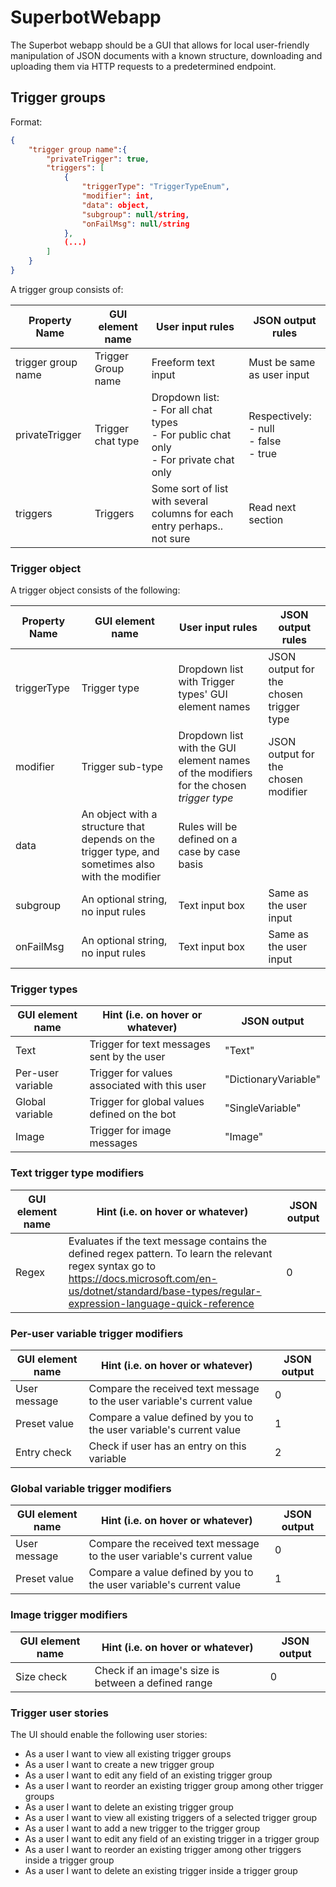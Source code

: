 # SuperbotWebapp

The Superbot webapp should be a GUI that allows for local user-friendly manipulation of JSON documents with a known structure, downloading and uploading them via HTTP requests to a predetermined endpoint.

## Trigger groups

Format:

```json
{
    "trigger group name":{
        "privateTrigger": true,
        "triggers": [
            {
                "triggerType": "TriggerTypeEnum",
                "modifier": int,
                "data": object,
                "subgroup": null/string,
                "onFailMsg": null/string
            },
            (...)
        ]
    }
}
```

A trigger group consists of:

Property Name | GUI element name | User input rules | JSON output rules
-|-|-|-
trigger group name | Trigger Group name | Freeform text input | Must be same as user input
privateTrigger | Trigger chat type | Dropdown list:<br>- For all chat types<br>- For public chat only<br>- For private chat only | Respectively:<br>- null<br>- false<br>- true
triggers | Triggers | Some sort of list with several columns for each entry perhaps.. not sure | Read next section | Read next section

### Trigger object

A trigger object consists of the following:

Property Name | GUI element name | User input rules | JSON output rules
-|-|-|-
triggerType | Trigger type | Dropdown list with Trigger types' GUI element names  | JSON output for the chosen trigger type
modifier | Trigger sub-type | Dropdown list with the GUI element names of the modifiers for the chosen _trigger type_ | JSON output for the chosen modifier
data | An object with a structure that depends on the trigger type, and sometimes also with the modifier | Rules will be defined on a case by case basis
subgroup | An optional string, no input rules | Text input box | Same as the user input
onFailMsg | An optional string, no input rules | Text input box | Same as the user input

### Trigger types

GUI element name | Hint (i.e. on hover or whatever) | JSON output
-|-|-
Text | Trigger for text messages sent by the user| "Text"
Per-user variable | Trigger for values associated with this user | "DictionaryVariable"
Global variable |  Trigger for global values defined on the bot | "SingleVariable"
Image | Trigger for image messages | "Image"

### Text trigger type modifiers

GUI element name | Hint (i.e. on hover or whatever) | JSON output
-|-|-
Regex | Evaluates if the text message contains the defined regex pattern. To learn the relevant regex syntax go to https://docs.microsoft.com/en-us/dotnet/standard/base-types/regular-expression-language-quick-reference | 0

### Per-user variable trigger modifiers

GUI element name | Hint (i.e. on hover or whatever) | JSON output
-|-|-
User message | Compare the received text message to the user variable's current value | 0
Preset value | Compare a value defined by you to the user variable's current value | 1
Entry check | Check if user has an entry on this variable | 2

### Global variable trigger modifiers

GUI element name | Hint (i.e. on hover or whatever) | JSON output
-|-|-
User message | Compare the received text message to the user variable's current value | 0
Preset value | Compare a value defined by you to the user variable's current value | 1

### Image trigger modifiers

GUI element name | Hint (i.e. on hover or whatever) | JSON output
-|-|-
Size check | Check if an image's size is between a defined range | 0

### Trigger user stories

The UI should enable the following user stories:

- As a user I want to view all existing trigger groups
- As a user I want to create a new trigger group
- As a user I want to edit any field of an existing trigger group
- As a user I want to reorder an existing trigger group among other trigger groups
- As a user I want to delete an existing trigger group
- As a user I want to view all existing triggers of a selected trigger group
- As a user I want to add a new trigger to the trigger group
- As a user I want to edit any field of an existing trigger in a trigger group
- As a user I want to reorder an existing trigger among other triggers inside a trigger group
- As a user I want to delete an existing trigger inside a trigger group
